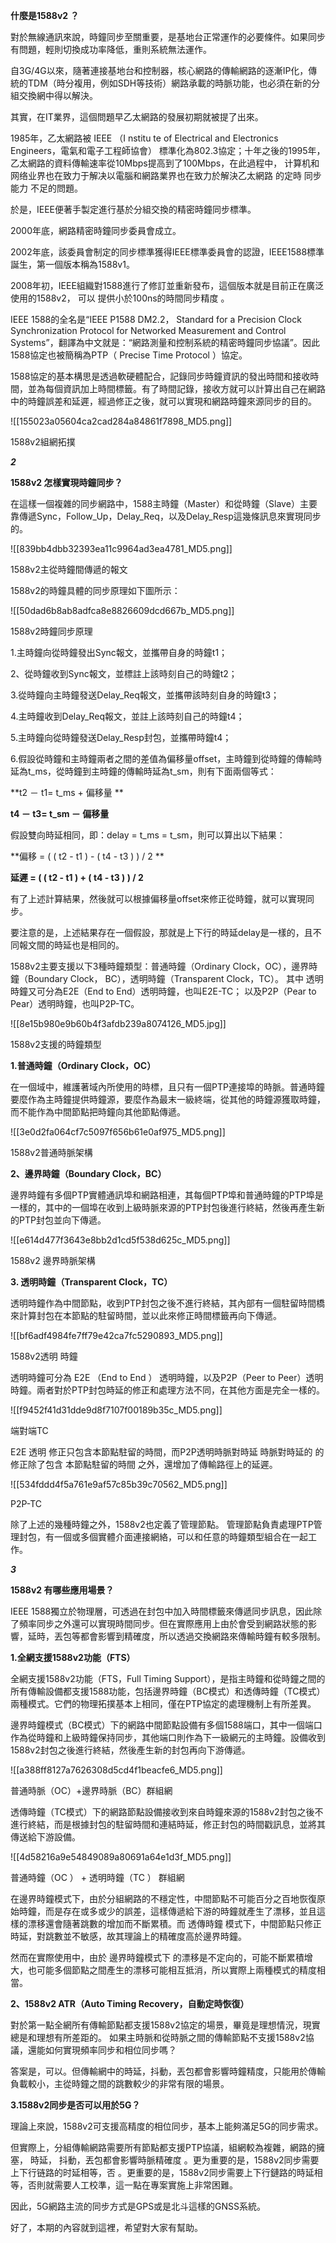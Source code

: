 **什麼是1588v2 ？**



對於無線通訊來說，時鐘同步至關重要，是基地台正常運作的必要條件。如果同步有問題，輕則切換成功率降低，重則系統無法運作。



自3G/4G以來，隨著連接基地台和控制器，核心網路的傳輸網路的逐漸IP化，傳統的TDM（時分複用，例如SDH等技術）網路承載的時脈功能，也必須在新的分組交換網中得以解決。



其實，在IT業界，這個問題早乙太網路的發展初期就被提了出來。



1985年，乙太網路被 IEEE （I nstitu te of Electrical and Electronics Engineers，電氣和電子工程師協會） 標準化為802.3協定；十年之後的1995年，乙太網路的資料傳輸速率從10Mbps提高到了100Mbps，在此過程中， 计算机和网络业界也在致力于解决以電腦和網路業界也在致力於解決乙太網路 的定時 同步能力 不足的問題。



於是，IEEE便著手製定進行基於分組交換的精密時鐘同步標準。



2000年底，網路精密時鐘同步委員會成立。



2002年底，該委員會制定的同步標準獲得IEEE標準委員會的認證，IEEE1588標準誕生，第一個版本稱為1588v1。



2008年初，IEEE組織對1588進行了修訂並重新發布，這個版本就是目前正在廣泛使用的1588v2， 可以 提供小於100ns的時間同步精度 。



IEEE 1588的全名是“IEEE P1588 DM2.2， Standard for a Precision Clock Synchronization Protocol for Networked Measurement and Control Systems”，翻譯為中文就是：“網路測量和控制系統的精密時鐘同步協議”。因此1588協定也被簡稱為PTP（ Precise Time Protocol ）協定。



1588協定的基本構思是透過軟硬體配合，記錄同步時鐘資訊的發出時間和接收時間，並為每個資訊加上時間標籤。有了時間記錄，接收方就可以計算出自己在網路中的時鐘誤差和延遲，經過修正之後，就可以實現和網路時鐘來源同步的目的。



![[155023a05604ca2cad284a84861f7898_MD5.png]]

1588v2組網拓撲







**_2_**



**1588v2 怎樣實現時鐘同步？**



在這樣一個複雜的同步網路中，1588主時鐘（Master）和從時鐘（Slave）主要靠傳遞Sync，Follow_Up，Delay_Req，以及Delay_Resp這幾條訊息來實現同步的。





![[839bb4dbb32393ea11c9964ad3ea4781_MD5.png]]

1588v2主從時鐘間傳遞的報文



1588v2的時鐘具體的同步原理如下圖所示：



![[50dad6b8ab8adfca8e8826609dcd667b_MD5.png]]

1588v2時鐘同步原理



1.主時鐘向從時鐘發出Sync報文，並攜帶自身的時鐘t1；



2、從時鐘收到Sync報文，並標註上該時刻自己的時鐘t2；



3.從時鐘向主時鐘發送Delay_Req報文，並攜帶該時刻自身的時鐘t3；



4.主時鐘收到Delay_Req報文，並註上該時刻自己的時鐘t4；



5.主時鐘向從時鐘發送Delay_Resp封包，並攜帶時鐘t4；



6.假設從時鐘和主時鐘兩者之間的差值為偏移量offset，主時鐘到從時鐘的傳輸時延為t_ms，從時鐘到主時鐘的傳輸時延為t_sm，則有下面兩個等式：



**t2 － t1= t_ms + 偏移量
**

**t4 － t3= t_sm － 偏移量**

假設雙向時延相同，即：delay = t_ms = t_sm，則可以算出以下結果：



**偏移 = ( ( t2 - t1 ) - ( t4 - t3 ) ) / 2
**

**延遲 = ( ( t2 - t1 ) + ( t4 - t3 ) ) / 2**



有了上述計算結果，然後就可以根據偏移量offset來修正從時鐘，就可以實現同步。



要注意的是，上述結果存在一個假設，那就是上下行的時延delay是一樣的，且不同報文間的時延也是相同的。



1588v2主要支援以下3種時鐘類型：普通時鐘（Ordinary Clock，OC），邊界時鐘（Boundary Clock， BC），透明時鐘（Transparent Clock，TC）。 其中 透明時鐘又可分為E2E（End to End）透明時鐘，也叫E2E-TC； 以及P2P（Pear to Pear）透明時鐘，也叫P2P-TC。



![[8e15b980e9b60b4f3afdb239a8074126_MD5.jpg]]

1588v2支援的時鐘類型



**1.普通時鐘（Ordinary Clock，OC）**

在一個域中，維護著域內所使用的時標，且只有一個PTP連接埠的時脈。普通時鐘要麼作為主時鐘提供時鐘源，要麼作為最末一級終端，從其他的時鐘源獲取時鐘，而不能作為中間節點把時鐘向其他節點傳遞。



![[3e0d2fa064cf7c5097f656b61e0af975_MD5.png]]

1588v2普通時脈架構



**2、邊界時鐘（Boundary Clock，BC）**

邊界時鐘有多個PTP實體通訊埠和網路相連，其每個PTP埠和普通時鐘的PTP埠是一樣的，其中的一個埠在收到上級時脈來源的PTP封包後進行終結，然後再產生新的PTP封包並向下傳遞。



![[e614d477f3643e8bb2d1cd5f538d625c_MD5.png]]

1588v2 邊界時脈架構



**3. 透明時鐘（Transparent Clock，TC）**

透明時鐘作為中間節點，收到PTP封包之後不進行終結，其內部有一個駐留時間橋來計算封包在本節點的駐留時間，並以此來修正時間標籤再向下傳遞。



![[bf6adf4984fe7ff79e42ca7fc5290893_MD5.png]]

1588v2透明 時鐘



透明時鐘可分為 E2E （End to End ） 透明時鐘，以及P2P（Peer to Peer）透明時鐘。兩者對於PTP封包時延的修正和處理方法不同，在其他方面是完全一樣的。



![[f9452f41d31dde9d8f7107f00189b35c_MD5.png]]

端對端TC



E2E 透明 修正只包含本節點駐留的時間，而P2P透明時脈對時延 時脈對時延的 的修正除了包含 本節點駐留的時間 之外，還增加了傳輸路徑上的延遲。



![[534fddd4f5a761e9af57c85b39c70562_MD5.png]]

P2P-TC



除了上述的幾種時鐘之外，1588v2也定義了管理節點。 管理節點負責處理PTP管理封包，有一個或多個實體介面連接網絡，可以和任意的時鐘類型組合在一起工作。





**_3_**



**1588v2 有哪些應用場景？**



IEEE 1588獨立於物理層，可透過在封包中加入時間標籤來傳遞同步訊息，因此除了頻率同步之外還可以實現時間同步。但在實際應用上由於會受到網路狀態的影響，延時，丟包等都會影響到精確度，所以透過交換網路來傳輸時鐘有較多限制。



**1.全網支援1588v2功能（FTS）**

全網支援1588v2功能（FTS，Full Timing Support），是指主時鐘和從時鐘之間的所有傳輸設備都支援1588功能，包括邊界時鐘（BC模式）和透傳時鐘（TC模式）兩種模式。它們的物理拓撲基本上相同，僅在PTP協定的處理機制上有所差異。



邊界時鐘模式（BC模式）下的網路中間節點設備有多個1588端口，其中一個端口作為從時鐘和上級時鐘保持同步，其他端口則作為下一級網元的主時鐘。設備收到1588v2封包之後進行終結，然後產生新的封包再向下游傳遞。



![[a388ff8127a7626308d5cd4f1beacfe6_MD5.png]]

普通時脈（OC）+邊界時脈（BC）群組網



透傳時鐘（TC模式）下的網路節點設備接收到來自時鐘來源的1588v2封包之後不進行終結，而是根據封包的駐留時間和連結時延，修正封包的時間戳訊息，並將其傳送給下游設備。



![[4d58216a9e54849089a80691a64e1d3f_MD5.png]]

普通時鐘（OC ） + 透明時鐘（TC ） 群組網



在邊界時鐘模式下，由於分組網路的不穩定性，中間節點不可能百分之百地恢復原始時鐘，而是存在或多或少的誤差，這樣傳遞給下游的時鐘就產生了漂移，並且這樣的漂移還會隨著跳數的增加而不斷累積。而 透傳時鐘 模式下，中間節點只修正時延，對跳數並不敏感，故其理論上的精確度高於邊界時鐘。



然而在實際使用中，由於 邊界時鐘模式下 的漂移是不定向的，可能不斷累積增大，也可能多個節點之間產生的漂移可能相互抵消，所以實際上兩種模式的精度相當。



**2、1588v2 ATR（Auto Timing Recovery，自動定時恢復）**

對於第一點全網所有傳輸節點都支援1588v2協定的場景，畢竟是理想情況，現實總是和理想有所差距的。 如果主時脈和從時脈之間的傳輸節點不支援1588v2協議，還能如何實現頻率同步和相位同步嗎？  



答案是，可以。但傳輸網中的時延，抖動，丟包都會影響時鐘精度，只能用於傳輸負載較小，主從時鐘之間的跳數較少的非常有限的場景。



**3.1588v2同步是否可以用於5G？**

理論上來說，1588v2可支援高精度的相位同步，基本上能夠滿足5G的同步需求。



但實際上，分組傳輸網路需要所有節點都支援PTP協議，組網較為複雜，網路的擁塞， 時延， 抖動，丟包都會影響時脈精確度 。更为重要的是，1588v2同步需要上下行链路的时延相等，否 。更重要的是，1588v2同步需要上下行鏈路的時延相等，否則就需要人工校準，這一點在專案實施上非常困難。



因此，5G網路主流的同步方式是GPS或是北斗這樣的GNSS系統。



好了，本期的內容就到這裡，希望對大家有幫助。